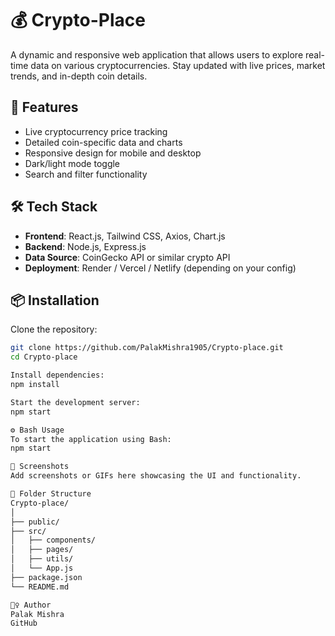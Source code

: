 # 💰 Crypto-Place

A dynamic and responsive web application that allows users to explore real-time data on various cryptocurrencies. Stay updated with live prices, market trends, and in-depth coin details.

## 🚀 Features

- Live cryptocurrency price tracking
- Detailed coin-specific data and charts
- Responsive design for mobile and desktop
- Dark/light mode toggle
- Search and filter functionality

## 🛠️ Tech Stack

- **Frontend**: React.js, Tailwind CSS, Axios, Chart.js
- **Backend**: Node.js, Express.js
- **Data Source**: CoinGecko API or similar crypto API
- **Deployment**: Render / Vercel / Netlify (depending on your config)

## 📦 Installation

Clone the repository:

```bash
git clone https://github.com/PalakMishra1905/Crypto-place.git
cd Crypto-place

Install dependencies:
npm install

Start the development server:
npm start

⚙️ Bash Usage
To start the application using Bash:
npm start

📸 Screenshots
Add screenshots or GIFs here showcasing the UI and functionality.

📁 Folder Structure
Crypto-place/
│
├── public/
├── src/
│   ├── components/
│   ├── pages/
│   ├── utils/
│   └── App.js
├── package.json
└── README.md

🙋‍♀️ Author
Palak Mishra
GitHub



